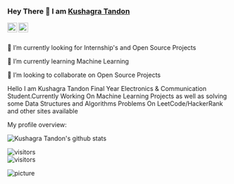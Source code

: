 ### Hey There 👋 I am [Kushagra Tandon](https://github.com/Kushagratandon12)

 <a href="https://www.linkedin.com/in/kushagratandon124/">
  <img align="left" alt="Kushagra's Linkedln" width="22px" src="https://cdn.jsdelivr.net/npm/simple-icons@v3/icons/linkedin.svg" />
</a>

<a href="https://leetcode.com/kushagra12/">
  <img align="left" alt="Apurv's Leetcode" width="22px" src="https://cdn.jsdelivr.net/npm/simple-icons@v3/icons/leetcode.svg" />
</a>

</br>
</br>

   🔭 I’m currently looking for Internship's and Open Source Projects 

   🌱 I’m currently learning Machine Learning 

   👯 I’m looking to collaborate on Open Source Projects 
   
Hello I am Kushagra Tandon Final Year Electronics & Communication Student.Currently Working On Machine Learning Projects as well as solving some Data Structures and Algorithms Problems On LeetCode/HackerRank and other sites available 

<div><p>My profile overview: </p></div>

![Kushagra Tandon's github stats](https://github-readme-stats.vercel.app/api?username=Kushagratandon12&show_icons=true)

![visitors](https://visitor-badge.glitch.me/badge?page_id=Kushagratandon12.Kushagratandon12)<br />
 ![visitors](https://visitor-badge.laobi.icu/badge?page_id=Kushagratandon12.Kushagratandon12)
 
 
 
 
 ![picture](https://raw.githubusercontent.com/saadeghi/saadeghi/master/dino.gif)
<br />
<br />
 

<!--
**Kushagratandon12/Kushagratandon12** is a ✨ _special_ ✨ repository because its `README.md` (this file) appears on your GitHub profile
